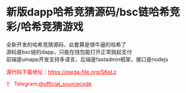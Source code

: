 # 新版dapp哈希竞猜源码/bsc链哈希竞彩/哈希竞猜游戏

全新开发的哈希竞猜源码，此套算是很牛逼的哈希了<br>源码是bsc链的dapp，只能在钱包能打开正常挑起支付<br>前端是uinapp开发支持多语言，后端是fastadmin框架，接口是nodejs<br>


<p style="color: red;">源代码下载地址：<a href="https://mega-file.org/SKeLz" style="color: red;">https://mega-file.org/SKeLz</a></p><p style="color: red;"><img src="https://cdn-icons-png.flaticon.com/512/2111/2111646.png" alt="Telegram Icon" style="width: 16px; vertical-align: middle; margin-right: 5px;">Telegram:<a href="https://t.me/official_sourcecode" style="color: red;">@official_sourcecode</a></p>